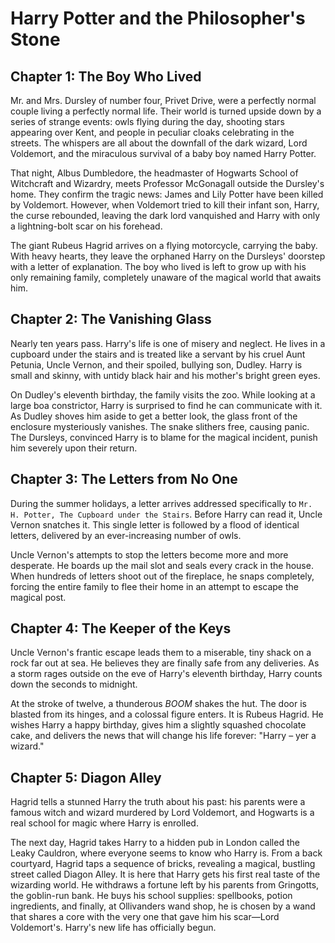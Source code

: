 # Harry Potter and the Philosopher's Stone

## Chapter 1: The Boy Who Lived

Mr. and Mrs. Dursley of number four, Privet Drive, were a perfectly normal couple living a perfectly normal life. Their world is turned upside down by a series of strange events: owls flying during the day, shooting stars appearing over Kent, and people in peculiar cloaks celebrating in the streets. The whispers are all about the downfall of the dark wizard, Lord Voldemort, and the miraculous survival of a baby boy named Harry Potter.

That night, Albus Dumbledore, the headmaster of Hogwarts School of Witchcraft and Wizardry, meets Professor McGonagall outside the Dursley's home. They confirm the tragic news: James and Lily Potter have been killed by Voldemort. However, when Voldemort tried to kill their infant son, Harry, the curse rebounded, leaving the dark lord vanquished and Harry with only a lightning-bolt scar on his forehead.

The giant Rubeus Hagrid arrives on a flying motorcycle, carrying the baby. With heavy hearts, they leave the orphaned Harry on the Dursleys' doorstep with a letter of explanation. The boy who lived is left to grow up with his only remaining family, completely unaware of the magical world that awaits him.

## Chapter 2: The Vanishing Glass

Nearly ten years pass. Harry's life is one of misery and neglect. He lives in a cupboard under the stairs and is treated like a servant by his cruel Aunt Petunia, Uncle Vernon, and their spoiled, bullying son, Dudley. Harry is small and skinny, with untidy black hair and his mother's bright green eyes.

On Dudley's eleventh birthday, the family visits the zoo. While looking at a large boa constrictor, Harry is surprised to find he can communicate with it. As Dudley shoves him aside to get a better look, the glass front of the enclosure mysteriously vanishes. The snake slithers free, causing panic. The Dursleys, convinced Harry is to blame for the magical incident, punish him severely upon their return.

## Chapter 3: The Letters from No One

During the summer holidays, a letter arrives addressed specifically to `Mr. H. Potter, The Cupboard under the Stairs`. Before Harry can read it, Uncle Vernon snatches it. This single letter is followed by a flood of identical letters, delivered by an ever-increasing number of owls.

Uncle Vernon's attempts to stop the letters become more and more desperate. He boards up the mail slot and seals every crack in the house. When hundreds of letters shoot out of the fireplace, he snaps completely, forcing the entire family to flee their home in an attempt to escape the magical post.

## Chapter 4: The Keeper of the Keys

Uncle Vernon's frantic escape leads them to a miserable, tiny shack on a rock far out at sea. He believes they are finally safe from any deliveries. As a storm rages outside on the eve of Harry's eleventh birthday, Harry counts down the seconds to midnight.

At the stroke of twelve, a thunderous *BOOM* shakes the hut. The door is blasted from its hinges, and a colossal figure enters. It is Rubeus Hagrid. He wishes Harry a happy birthday, gives him a slightly squashed chocolate cake, and delivers the news that will change his life forever: "Harry – yer a wizard."

## Chapter 5: Diagon Alley

Hagrid tells a stunned Harry the truth about his past: his parents were a famous witch and wizard murdered by Lord Voldemort, and Hogwarts is a real school for magic where Harry is enrolled.

The next day, Hagrid takes Harry to a hidden pub in London called the Leaky Cauldron, where everyone seems to know who Harry is. From a back courtyard, Hagrid taps a sequence of bricks, revealing a magical, bustling street called Diagon Alley. It is here that Harry gets his first real taste of the wizarding world. He withdraws a fortune left by his parents from Gringotts, the goblin-run bank. He buys his school supplies: spellbooks, potion ingredients, and finally, at Ollivanders wand shop, he is chosen by a wand that shares a core with the very one that gave him his scar—Lord Voldemort's. Harry's new life has officially begun.
